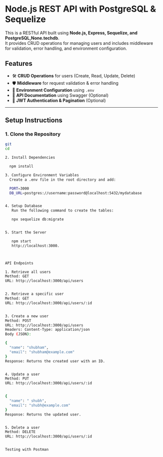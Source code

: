 # Node.js REST API with PostgreSQL & Sequelize

This is a RESTful API built using **Node.js, Express, Sequelize, and PostgreSQL,None.techdb**.  
It provides CRUD operations for managing users and includes middleware for validation, error handling, and environment configuration.

## **Features**

- 🛠 **CRUD Operations** for users (Create, Read, Update, Delete)
- 🛡 **Middleware** for request validation & error handling
- 🔐 **Environment Configuration** using `.env`
- 📜 **API Documentation** using Swagger (Optional)
- 🔑 **JWT Authentication & Pagination** (Optional)

---

## **Setup Instructions**

### **1. Clone the Repository**

```sh
git
cd

2. Install Dependencies

  npm install

3. Configure Environment Variables
  Create a .env file in the root directory and add:

  PORT=3000
  DB_URL=postgres://username:password@localhost:5432/mydatabase


4. Setup Database
   Run the following command to create the tables:

   npx sequelize db:migrate


5. Start the Server

   npm start
   http://localhost:3000.



API Endpoints

1. Retrieve all users
Method: GET
URL: http://localhost:3000/api/users


2. Retrieve a specific user
Method: GET
URL: http://localhost:3000/api/users/:id


3. Create a new user
Method: POST
URL: http://localhost:3000/api/users
Headers: Content-Type: application/json
Body (JSON):

{
  "name": "shubham",
  "email": "shubham@example.com"
}
Response: Returns the created user with an ID.


4. Update a user
Method: PUT
URL: http://localhost:3000/api/users/:id


{
  "name": " shubh",
  "email": "shubh@example.com"
}
Response: Returns the updated user.


5. Delete a user
Method: DELETE
URL: http://localhost:3000/api/users/:id


Testing with Postman
```
